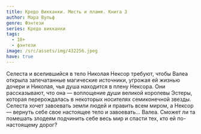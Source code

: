 ```yaml
---
title: Кредо Викканки. Месть и пламя. Книга 3
author: Мара Вульф
genre: Фэнтези
series: Кредо викканки
tags:
  - 18+
  - фэнтези
image: /src/assets/img/432256.jpeg
have: true
---
```

Селеста и вселившийся в тело Николая Нексор требуют, чтобы Валеа открыла запечатанные магические источники, угрожая ей жизнью дочери и Николая, чья душа находится в плену Нексора. Они рассказывают, что она — воплощение души великой королевы Эстеры, которая перерождалась в некоторых носителях семиконечной звезды. Селеста хочет завоевать земли людей и править всем миром, а Нексор — вернуть себе свое настоящее тело и завоевать… Валеа. Сможет ли та помешать злодеям подчинить себе весь мир и спасти тех, кто ей по-настоящему дорог?
